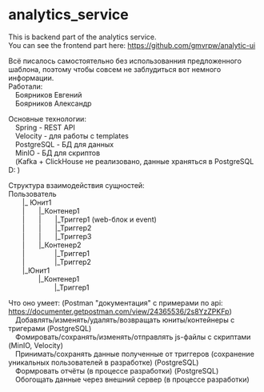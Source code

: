 # analytics_service  
This is backend part of the analytics service.  
You can see the frontend part here: https://github.com/gmvrpw/analytic-ui  

Всё писалось самостоятельно без использованния предложенного шаблона, поэтому чтобы совсем не заблудиться вот немного информации.  
Работали:  
&emsp;Боярников Евгений  
&emsp;Боярников Александр
  
Основные технологии:  
&emsp;Spring - REST API  
&emsp;Velocity - для работы с templates  
&emsp;PostgreSQL - БД для данных   
&emsp;MinIO - БД для скриптов  
&emsp;(Kafka + ClickHouse не реализовано, данные храняться в PostgreSQL D: )  
  
Структура взаимодействия сущностей:    
Пользователь  
&emsp;&emsp;|_ Юнит1  
&emsp;&emsp;|&emsp;&emsp;|_Контенер1  
&emsp;&emsp;|&emsp;&emsp;|&emsp;&emsp;|_Триггер1 (web-блок и event)  
&emsp;&emsp;|&emsp;&emsp;|&emsp;&emsp;|_Триггер2  
&emsp;&emsp;|&emsp;&emsp;|&emsp;&emsp;|_Триггер3  
&emsp;&emsp;|&emsp;&emsp;|_Контенер2  
&emsp;&emsp;|&emsp;&emsp;&emsp;&emsp;&nbsp;|_Триггер1  
&emsp;&emsp;|&emsp;&emsp;&emsp;&emsp;&nbsp;|_Триггер2  
&emsp;&emsp;|_Юнит1  
&emsp;&emsp;&emsp;&emsp;&nbsp;|_Контенер1  
&emsp;&emsp;&emsp;&emsp;&emsp;&emsp;&nbsp;&nbsp;|_Триггер1  
  
Что оно умеет: (Postman "документация" с примерами по api: https://documenter.getpostman.com/view/24365536/2s8YzZPKFp)  
&emsp;Добавлять/изменять/удалять/возвращать юниты/контейнеры с тригерами (PostgreSQL)  
&emsp;Фомировать/сохранять/изменять/отправлять js-файлы с скриптами (MinIO, Velocity)  
&emsp;Принимать/сохранять данные полученные от триггеров (сохранение уникальных пользователей в разработке) (PostgreSQL)  
&emsp;Формровать отчёты (в процессе разработки) (PostgreSQL)  
&emsp;Обогощать данные через внешний сервер (в процессе разработки)
